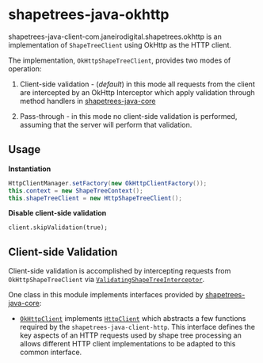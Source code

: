 # shapetrees-java-okhttp

shapetrees-java-client-com.janeirodigital.shapetrees.okhttp is an implementation of `ShapeTreeClient` using OkHttp as the
HTTP client.

The implementation, `OkHttpShapeTreeClient`, provides two modes of operation:
1. Client-side validation - (_default_) in this mode all requests from the client are intercepted
   by an OkHttp Interceptor which apply validation through method handlers in [shapetrees-java-core](../shapetrees-java-client-core/README.md)

1. Pass-through - in this mode no client-side validation is performed, assuming that the server will perform that
   validation.

## Usage

**Instantiation**

``` java
HttpClientManager.setFactory(new OkHttpClientFactory());
this.context = new ShapeTreeContext();
this.shapeTreeClient = new HttpShapeTreeClient();
```

**Disable client-side validation**

`client.skipValidation(true);`

## Client-side Validation
Client-side validation is accomplished by intercepting requests from `OkHttpShapeTreeClient` via
[`ValidatingShapeTreeInterceptor`](src/main/java/com/janeirodigital/shapetrees/client/com.janeirodigital.shapetrees.okhttp/ValidatingShapeTreeInterceptor.java).

One class in this module implements interfaces provided by [shapetrees-java-core](../shapetrees-java-client-core/README.md):

* [`OkHttpClient`](src/main/java/com/janeirodigital/shapetrees/okhttp/OkHttpClient.java)
  implements [`HttpClient`](../shapetrees-java-client-http/src/main/java/com/janeirodigital/shapetrees/client/http/HttpClient.java)
  which abstracts a few functions required by the `shapetrees-java-client-http`.  This interface defines the key
  aspects of an HTTP requests used by shape tree processing an allows different HTTP client implementations
  to be adapted to this common interface.
